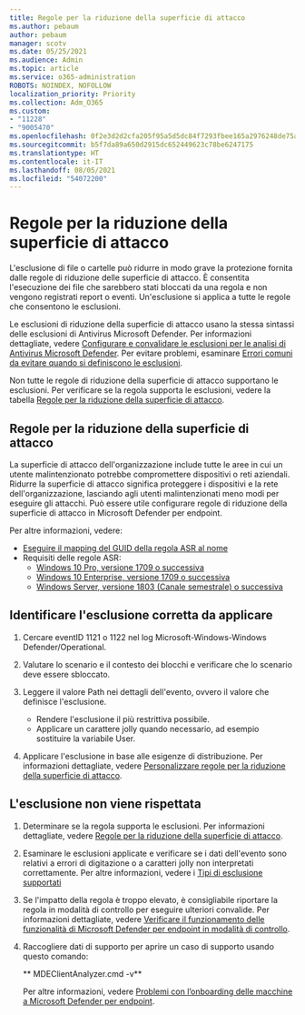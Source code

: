 ```yaml
---
title: Regole per la riduzione della superficie di attacco
ms.author: pebaum
author: pebaum
manager: scotv
ms.date: 05/25/2021
ms.audience: Admin
ms.topic: article
ms.service: o365-administration
ROBOTS: NOINDEX, NOFOLLOW
localization_priority: Priority
ms.collection: Adm_O365
ms.custom:
- "11228"
- "9005470"
ms.openlocfilehash: 0f2e3d2d2cfa205f95a5d5dc84f7293fbee165a2976248de75a96379becd6925
ms.sourcegitcommit: b5f7da89a650d2915dc652449623c78be6247175
ms.translationtype: HT
ms.contentlocale: it-IT
ms.lasthandoff: 08/05/2021
ms.locfileid: "54072200"
---
```

# <a name="attack-surface-reduction-rules"></a>Regole per la riduzione della superficie di attacco

L'esclusione di file o cartelle può ridurre in modo grave la protezione fornita dalle regole di riduzione delle superficie di attacco. È consentita l'esecuzione dei file che sarebbero stati bloccati da una regola e non vengono registrati report o eventi. Un'esclusione si applica a tutte le regole che consentono le esclusioni.

Le esclusioni di riduzione della superficie di attacco usano la stessa sintassi delle esclusioni di Antivirus Microsoft Defender. Per informazioni dettagliate, vedere [Configurare e convalidare le esclusioni per le analisi di Antivirus Microsoft Defender](/microsoft-365/security/defender-endpoint/configure-exclusions-microsoft-defender-antivirus). Per evitare problemi, esaminare [Errori comuni da evitare quando si definiscono le esclusioni](/microsoft-365/security/defender-endpoint/common-exclusion-mistakes-microsoft-defender-antivirus).

Non tutte le regole di riduzione della superficie di attacco supportano le esclusioni. Per verificare se la regola supporta le esclusioni, vedere la tabella [Regole per la riduzione della superficie di attacco](/microsoft-365/security/defender-endpoint/attack-surface-reduction#attack-surface-reduction-rules).

## <a name="attack-surface-reduction-rules"></a>Regole per la riduzione della superficie di attacco

La superficie di attacco dell'organizzazione include tutte le aree in cui un utente malintenzionato potrebbe compromettere dispositivi o reti aziendali. Ridurre la superficie di attacco significa proteggere i dispositivi e la rete dell'organizzazione, lasciando agli utenti malintenzionati meno modi per eseguire gli attacchi. Può essere utile configurare regole di riduzione della superficie di attacco in Microsoft Defender per endpoint.

Per altre informazioni, vedere:

- [Eseguire il mapping del GUID della regola ASR al nome](/microsoft-365/security/defender-endpoint/attack-surface-reduction#attack-surface-reduction-rules)
- Requisiti delle regole ASR:
    - [Windows 10 Pro, versione 1709 o successiva](/windows/whats-new/whats-new-windows-10-version-1709)
    - [Windows 10 Enterprise, versione 1709 o successiva](/windows/whats-new/whats-new-windows-10-version-1709)
    - [Windows Server, versione 1803 (Canale semestrale) o successiva](/windows-server/get-started/whats-new-in-windows-server-1803)

## <a name="identify-the-correct-exclusion-to-apply"></a>Identificare l'esclusione corretta da applicare

1. Cercare eventID 1121 o 1122 nel log Microsoft-Windows-Windows Defender/Operational.

1. Valutare lo scenario e il contesto dei blocchi e verificare che lo scenario deve essere sbloccato.

1. Leggere il valore Path nei dettagli dell'evento, ovvero il valore che definisce l'esclusione.
    - Rendere l'esclusione il più restrittiva possibile.
    - Applicare un carattere jolly quando necessario, ad esempio sostituire la variabile User.

1. Applicare l'esclusione in base alle esigenze di distribuzione. Per informazioni dettagliate, vedere [Personalizzare regole per la riduzione della superficie di attacco](/microsoft-365/security/defender-endpoint/customize-attack-surface-reduction).

## <a name="exclusion-is-not-honored"></a>L'esclusione non viene rispettata

1. Determinare se la regola supporta le esclusioni. Per informazioni dettagliate, vedere [Regole per la riduzione della superficie di attacco](/microsoft-365/security/defender-endpoint/attack-surface-reduction#attack-surface-reduction-rules).

1. Esaminare le esclusioni applicate e verificare se i dati dell'evento sono relativi a errori di digitazione o a caratteri jolly non interpretati correttamente. Per altre informazioni, vedere i [Tipi di esclusione supportati](/microsoft-365/security/defender-endpoint/mac-exclusions#supported-exclusion-types)

1. Se l'impatto della regola è troppo elevato, è consigliabile riportare la regola in modalità di controllo per eseguire ulteriori convalide. Per informazioni dettagliate, vedere [Verificare il funzionamento delle funzionalità di Microsoft Defender per endpoint in modalità di controllo](/microsoft-365/security/defender-endpoint/audit-windows-defender).

1. Raccogliere dati di supporto per aprire un caso di supporto usando questo comando:
    
   ** MDEClientAnalyzer.cmd -v**

    Per altre informazioni, vedere [Problemi con l’onboarding delle macchine a Microsoft Defender per endpoint](issues-with-onboarding-machines.md).
